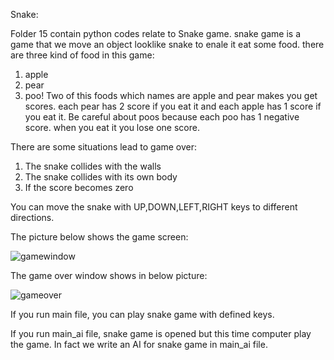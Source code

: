Snake:

Folder 15 contain python codes relate to Snake game. snake game is a game that we move an object looklike snake to enale it eat some food.
there are three kind of food in this game:
1. apple
2. pear
3. poo!
Two of this foods which names are apple and pear makes you get scores. each pear has 2 score if you eat it and each apple has 1 score if you eat it. Be careful about 
poos because each poo has 1 negative score. when you eat it you lose one score.

There are some situations lead to game over:
1. The snake collides with the walls
2. The snake collides with its own body
3. If the score becomes zero

You can move the snake with UP,DOWN,LEFT,RIGHT keys to different directions.



The picture below shows the game screen:

![gamewindow](https://github.com/javad7189/python-assignment/assets/86910174/cbae2a3d-f3a5-4a0f-b18c-9680fdae7905)

The game over window shows in below picture:

![gameover](https://github.com/javad7189/python-assignment/assets/86910174/75da13ea-b8c1-45fe-8629-6dc6976e9972)


If you run main file, you can play snake game with defined keys. 

If you run main_ai file, snake game is opened but this time computer play the game. In fact we write an AI for snake game in main_ai file.



